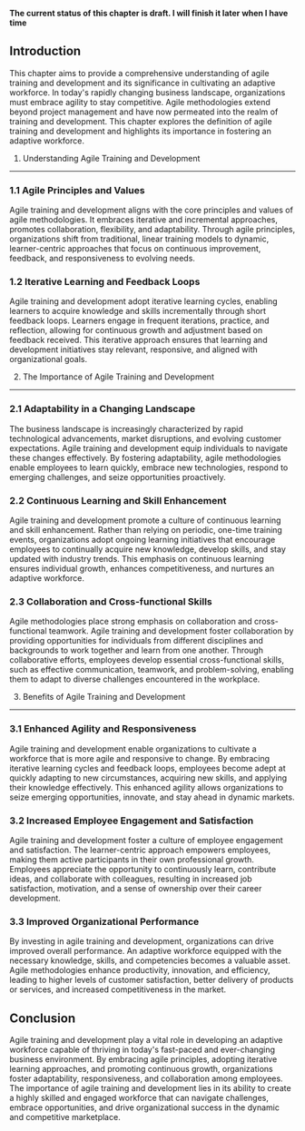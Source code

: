 **The current status of this chapter is draft. I will finish it later when I have time**

Introduction
------------

This chapter aims to provide a comprehensive understanding of agile training and development and its significance in cultivating an adaptive workforce. In today's rapidly changing business landscape, organizations must embrace agility to stay competitive. Agile methodologies extend beyond project management and have now permeated into the realm of training and development. This chapter explores the definition of agile training and development and highlights its importance in fostering an adaptive workforce.

1. Understanding Agile Training and Development
-----------------------------------------------

### 1.1 Agile Principles and Values

Agile training and development aligns with the core principles and values of agile methodologies. It embraces iterative and incremental approaches, promotes collaboration, flexibility, and adaptability. Through agile principles, organizations shift from traditional, linear training models to dynamic, learner-centric approaches that focus on continuous improvement, feedback, and responsiveness to evolving needs.

### 1.2 Iterative Learning and Feedback Loops

Agile training and development adopt iterative learning cycles, enabling learners to acquire knowledge and skills incrementally through short feedback loops. Learners engage in frequent iterations, practice, and reflection, allowing for continuous growth and adjustment based on feedback received. This iterative approach ensures that learning and development initiatives stay relevant, responsive, and aligned with organizational goals.

2. The Importance of Agile Training and Development
---------------------------------------------------

### 2.1 Adaptability in a Changing Landscape

The business landscape is increasingly characterized by rapid technological advancements, market disruptions, and evolving customer expectations. Agile training and development equip individuals to navigate these changes effectively. By fostering adaptability, agile methodologies enable employees to learn quickly, embrace new technologies, respond to emerging challenges, and seize opportunities proactively.

### 2.2 Continuous Learning and Skill Enhancement

Agile training and development promote a culture of continuous learning and skill enhancement. Rather than relying on periodic, one-time training events, organizations adopt ongoing learning initiatives that encourage employees to continually acquire new knowledge, develop skills, and stay updated with industry trends. This emphasis on continuous learning ensures individual growth, enhances competitiveness, and nurtures an adaptive workforce.

### 2.3 Collaboration and Cross-functional Skills

Agile methodologies place strong emphasis on collaboration and cross-functional teamwork. Agile training and development foster collaboration by providing opportunities for individuals from different disciplines and backgrounds to work together and learn from one another. Through collaborative efforts, employees develop essential cross-functional skills, such as effective communication, teamwork, and problem-solving, enabling them to adapt to diverse challenges encountered in the workplace.

3. Benefits of Agile Training and Development
---------------------------------------------

### 3.1 Enhanced Agility and Responsiveness

Agile training and development enable organizations to cultivate a workforce that is more agile and responsive to change. By embracing iterative learning cycles and feedback loops, employees become adept at quickly adapting to new circumstances, acquiring new skills, and applying their knowledge effectively. This enhanced agility allows organizations to seize emerging opportunities, innovate, and stay ahead in dynamic markets.

### 3.2 Increased Employee Engagement and Satisfaction

Agile training and development foster a culture of employee engagement and satisfaction. The learner-centric approach empowers employees, making them active participants in their own professional growth. Employees appreciate the opportunity to continuously learn, contribute ideas, and collaborate with colleagues, resulting in increased job satisfaction, motivation, and a sense of ownership over their career development.

### 3.3 Improved Organizational Performance

By investing in agile training and development, organizations can drive improved overall performance. An adaptive workforce equipped with the necessary knowledge, skills, and competencies becomes a valuable asset. Agile methodologies enhance productivity, innovation, and efficiency, leading to higher levels of customer satisfaction, better delivery of products or services, and increased competitiveness in the market.

Conclusion
----------

Agile training and development play a vital role in developing an adaptive workforce capable of thriving in today's fast-paced and ever-changing business environment. By embracing agile principles, adopting iterative learning approaches, and promoting continuous growth, organizations foster adaptability, responsiveness, and collaboration among employees. The importance of agile training and development lies in its ability to create a highly skilled and engaged workforce that can navigate challenges, embrace opportunities, and drive organizational success in the dynamic and competitive marketplace.
